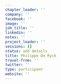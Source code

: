 ```yaml
---
chapter_leader: ''
company: ''
facebook: ''
image: ''
job_title: ''
linkedin: ''
notes: ''
project_leader: ''
sessions: []
status: add details
title: Philippe De Ryck
travel-from: ''
twitter: ''
type: participant
website: ''
---
```


<!-- put more details about participant here -->
